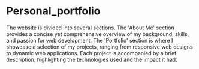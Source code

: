 # Personal_portfolio
The website is divided into several sections. The 'About Me' section provides a concise yet comprehensive overview of my background, skills, and passion for web development. The 'Portfolio' section is where I showcase a selection of my projects, ranging from responsive web designs to dynamic web applications. Each project is accompanied by a brief description, highlighting the technologies used and the impact it had.

